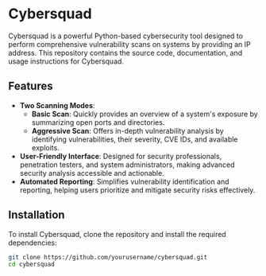 # Cybersquad

Cybersquad is a powerful Python-based cybersecurity tool designed to perform comprehensive vulnerability scans on systems by providing an IP address. This repository contains the source code, documentation, and usage instructions for Cybersquad.

## Features

- **Two Scanning Modes**:
  - **Basic Scan**: Quickly provides an overview of a system's exposure by summarizing open ports and directories.
  - **Aggressive Scan**: Offers in-depth vulnerability analysis by identifying vulnerabilities, their severity, CVE IDs, and available exploits.
- **User-Friendly Interface**: Designed for security professionals, penetration testers, and system administrators, making advanced security analysis accessible and actionable.
- **Automated Reporting**: Simplifies vulnerability identification and reporting, helping users prioritize and mitigate security risks effectively.

## Installation

To install Cybersquad, clone the repository and install the required dependencies:

```bash
git clone https://github.com/yourusername/cybersquad.git
cd cybersquad
